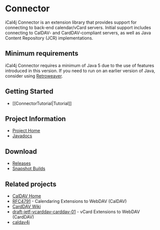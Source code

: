 # Connector

iCal4j Connector is an extension library that provides support for connecting to back-end calendar/vCard servers. Initial support includes connecting to CalDAV- and CardDAV-compliant servers, as well as Java Content Repository (JCR) implementations.

## Minimum requirements

iCal4j Connector requires a minimum of Java 5 due to the use of features introduced in this version. If you need to run on an earlier version of Java, consider using [Retroweaver](http://retroweaver.sourceforge.net).

## Getting Started

* [[ConnectorTutorial|Tutorial]]

## Project Information

* [Project Home](http://github.com/ical4j/ical4j-connector/)
* [Javadocs](http://ical4j.github.io/docs/ical4j-connector/api/)

## Download

* [Releases](https://sourceforge.net/projects/ical4j/files/iCal4j%20Connector/)
* [Snapshot Builds](http://m2.modularity.net.au/snapshots/net/fortuna/ical4j/ical4j-connector/)

## Related projects

* [CalDAV Home](http://caldav.calconnect.org/)
* [RFC4791](http://www.ietf.org/rfc/rfc4791.txt) - Calendaring Extensions to WebDAV (CalDAV)
* [CardDAV Wiki](http://www.vcarddav.org/wiki)
* [draft-ietf-vcarddav-carddav-01](http://tools.ietf.org/html/draft-ietf-vcarddav-carddav-01) - vCard Extensions to WebDAV (CardDAV)
* [caldav4j](http://code.google.com/p/caldav4j/)
